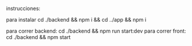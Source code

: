 instrucciones:

para instalar 
cd ./backend && npm i && cd ../app && npm i

para correr backend:
cd ./backend && npm run start:dev
para correr front:
cd ./backend && npm start

